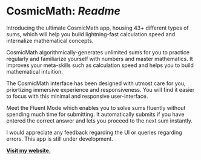 <h1>CosmicMath: <i>Readme</i></h1>

Introducing the ultimate CosmicMath app, housing 43+ different types of sums, which will help you build lightning-fast calculation speed and internalize mathematical concepts.

CosmicMath algorithmically-generates unlimited sums for you to practice regularly and familiarize yourself with numbers and master mathematics. It improves your meta-skills such as calculation speed and helps you to build mathematical intuition.

The CosmicMath interface has been designed with utmost care for you, priortizing immersive experience and responsiveness. You will find it easier to focus with this minimal and responsive user-interface.

Meet the Fluent Mode which enables you to solve sums fluently without spending much time for submitting. It automatically submits if you have entered the correct answer and lets you proceed to the next sum instantly.

I would appreciate any feedback regarding the UI or queries regarding errors. This app is still under development.

<b><a href="http://jimfleax.onrender.com" target="blank">Visit my website.</a></b>
